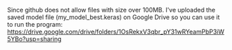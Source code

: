 Since github does not allow files with size over 100MB. I've uploaded the saved model file (my_model_best.keras) on Google Drive so you can use it to run the program: https://drive.google.com/drive/folders/1OsRekxV3qbr_pY31wRYeamPbP3iW5YBo?usp=sharing  
